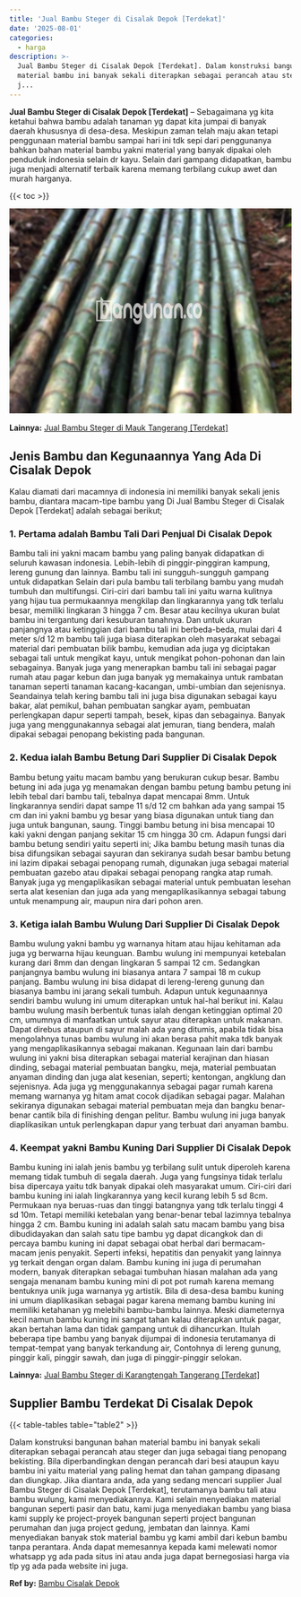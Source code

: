 ```yaml
---
title: 'Jual Bambu Steger di Cisalak Depok [Terdekat]'
date: '2025-08-01'
categories:
  - harga
description: >-
  Jual Bambu Steger di Cisalak Depok [Terdekat]. Dalam konstruksi bangunan bahan
  material bambu ini banyak sekali diterapkan sebagai perancah atau steger dan
  j...
---
```


**Jual Bambu Steger di Cisalak Depok \[Terdekat\]** – Sebagaimana yg kita ketahui bahwa bambu adalah tanaman yg dapat kita jumpai di banyak daerah khususnya di desa-desa. Meskipun zaman telah maju akan tetapi penggunaan material bambu sampai hari ini tdk sepi dari penggunanya bahkan bahan material bambu yakni material yang banyak dipakai oleh penduduk indonesia selain dr kayu. Selain dari gampang didapatkan, bambu juga menjadi alternatif terbaik karena memang terbilang cukup awet dan murah harganya.

{{< toc >}}

![Jual Bambu Steger di Cisalak Depok [Terdekat]](/images/jual-bambu-tali-26.png)

**Lainnya:** [Jual Bambu Steger di Mauk Tangerang \[Terdekat\]](https://bambu.bangunan.co/jual-bambu-steger-di-mauk-tangerang-terdekat/)

## Jenis Bambu dan Kegunaannya Yang Ada Di Cisalak Depok

Kalau diamati dari macamnya di indonesia ini memiliki banyak sekali jenis bambu, diantara macam-tipe bambu yang Di Jual Bambu Steger di Cisalak Depok \[Terdekat\] adalah sebagai berikut;

### 1\. Pertama adalah Bambu Tali Dari Penjual Di Cisalak Depok

Bambu tali ini yakni macam bambu yang paling banyak didapatkan di seluruh kawasan indonesia. Lebih-lebih di pinggir-pinggiran kampung, lereng gunung dan lainnya. Bambu tali ini sungguh-sungguh gampang untuk didapatkan Selain dari pula bambu tali terbilang bambu yang mudah tumbuh dan multifungsi. Ciri-ciri dari bambu tali ini yaitu warna kulitnya yang hijau tua permukaannya mengkilap dan lingkarannya yang tdk terlalu besar, memiliki lingkaran 3 hingga 7 cm. Besar atau kecilnya ukuran bulat bambu ini tergantung dari kesuburan tanahnya. Dan untuk ukuran panjangnya atau ketinggian dari bambu tali ini berbeda-beda, mulai dari 4 meter s/d 12 m bambu tali juga biasa diterapkan oleh masyarakat sebagai material dari pembuatan bilik bambu, kemudian ada juga yg diciptakan sebagai tali untuk mengikat kayu, untuk mengikat pohon-pohonan dan lain sebagainya. Banyak juga yang menerapkan bambu tali ini sebagai pagar rumah atau pagar kebun dan juga banyak yg memakainya untuk rambatan tanaman seperti tanaman kacang-kacangan, umbi-umbian dan sejenisnya. Seandainya telah kering bambu tali ini juga bisa digunakan sebagai kayu bakar, alat pemikul, bahan pembuatan sangkar ayam, pembuatan perlengkapan dapur seperti tampah, besek, kipas dan sebagainya. Banyak juga yang menggunakannya sebagai alat jemuran, tiang bendera, malah dipakai sebagai penopang bekisting pada bangunan.

### 2\. Kedua ialah Bambu Betung Dari Supplier Di Cisalak Depok

Bambu betung yaitu macam bambu yang berukuran cukup besar. Bambu betung ini ada juga yg menamakan dengan bambu petung bambu petung ini lebih tebal dari bambu tali, tebalnya dapat mencapai 8mm. Untuk lingkarannya sendiri dapat sampe 11 s/d 12 cm bahkan ada yang sampai 15 cm dan ini yakni bambu yg besar yang biasa digunakan untuk tiang dan juga untuk bangunan, saung. Tinggi bambu betung ini bisa mencapai 10 kaki yakni dengan panjang sekitar 15 cm hingga 30 cm. Adapun fungsi dari bambu betung sendiri yaitu seperti ini; Jika bambu betung masih tunas dia bisa difungsikan sebagai sayuran dan sekiranya sudah besar bambu betung ini lazim dipakai sebagai penopang rumah, digunakan juga sebagai material pembuatan gazebo atau dipakai sebagai penopang rangka atap rumah. Banyak juga yg mengaplikasikan sebagai material untuk pembuatan lesehan serta alat kesenian dan juga ada yang mengaplikasikannya sebagai tabung untuk menampung air, maupun nira dari pohon aren.

### 3\. Ketiga ialah Bambu Wulung Dari Supplier Di Cisalak Depok

Bambu wulung yakni bambu yg warnanya hitam atau hijau kehitaman ada juga yg berwarna hijau keunguan. Bambu wulung ini mempunyai ketebalan kurang dari 8mm dan dengan lingkaran 5 sampai 12 cm. Sedangkan panjangnya bambu wulung ini biasanya antara 7 sampai 18 m cukup panjang. Bambu wulung ini bisa didapat di lereng-lereng gunung dan biasanya bambu ini jarang sekali tumbuh. Adapun untuk kegunaannya sendiri bambu wulung ini umum diterapkan untuk hal-hal berikut ini. Kalau bambu wulung masih berbentuk tunas ialah dengan ketinggian optimal 20 cm, umumnya di manfaatkan untuk sayur atau diterapkan untuk makanan. Dapat direbus ataupun di sayur malah ada yang ditumis, apabila tidak bisa mengolahnya tunas bambu wulung ini akan berasa pahit maka tdk banyak yang mengaplikasikannya sebagai makanan. Kegunaan lain dari bambu wulung ini yakni bisa diterapkan sebagai material kerajinan dan hiasan dinding, sebagai material pembuatan bangku, meja, material pembuatan anyaman dinding dan juga alat kesenian, seperti; kentongan, angklung dan sejenisnya. Ada juga yg menggunakannya sebagai pagar rumah karena memang warnanya yg hitam amat cocok dijadikan sebagai pagar. Malahan sekiranya digunakan sebagai material pembuatan meja dan bangku benar-benar cantik bila di finishing dengan pelitur. Bambu wulung ini juga banyak diaplikasikan untuk perlengkapan dapur yang terbuat dari anyaman bambu.

### 4\. Keempat yakni Bambu Kuning Dari Supplier Di Cisalak Depok

Bambu kuning ini ialah jenis bambu yg terbilang sulit untuk diperoleh karena memang tidak tumbuh di segala daerah. Juga yang fungsinya tidak terlalu bisa dipercaya yaitu tdk banyak dipakai oleh masyarakat umum. Ciri-ciri dari bambu kuning ini ialah lingkarannya yang kecil kurang lebih 5 sd 8cm. Permukaan nya beruas-ruas dan tinggi batangnya yang tdk terlalu tinggi 4 sd 10m. Tetapi memiliki ketebalan yang benar-benar tebal lazimnya tebalnya hingga 2 cm. Bambu kuning ini adalah salah satu macam bambu yang bisa dibudidayakan dan salah satu tipe bambu yg dapat dicangkok dan di percaya bambu kuning ini dapat sebagai obat herbal dari bermacam-macam jenis penyakit. Seperti infeksi, hepatitis dan penyakit yang lainnya yg terkait dengan organ dalam. Bambu kuning ini juga di perumahan modern, banyak diterapkan sebagai tumbuhan hiasan malahan ada yang sengaja menanam bambu kuning mini di pot pot rumah karena memang bentuknya unik juga warnanya yg artistik. Bila di desa-desa bambu kuning ini umum diaplikasikan sebagai pagar karena memang bambu kuning ini memiliki ketahanan yg melebihi bambu-bambu lainnya. Meski diameternya kecil namun bambu kuning ini sangat tahan kalau diterapkan untuk pagar, akan bertahan lama dan tidak gampang untuk di dihancurkan. Itulah beberapa tipe bambu yang banyak dijumpai di indonesia terutamanya di tempat-tempat yang banyak terkandung air, Contohnya di lereng gunung, pinggir kali, pinggir sawah, dan juga di pinggir-pinggir selokan.

**Lainnya:** [Jual Bambu Steger di Karangtengah Tangerang \[Terdekat\]](https://bambu.bangunan.co/jual-bambu-steger-di-karangtengah-tangerang-terdekat/)

## Supplier Bambu Terdekat Di Cisalak Depok

{{< table-tables table="table2" >}}

Dalam konstruksi bangunan bahan material bambu ini banyak sekali diterapkan sebagai perancah atau steger dan juga sebagai tiang penopang bekisting. Bila diperbandingkan dengan perancah dari besi ataupun kayu bambu ini yaitu material yang paling hemat dan tahan gampang dipasang dan diungkap. Jika diantara anda, ada yang sedang mencari supplier Jual Bambu Steger di Cisalak Depok \[Terdekat\], terutamanya bambu tali atau bambu wulung, kami menyediakannya. Kami selain menyediakan material bangunan seperti pasir dan batu, kami juga menyediakan bambu yang biasa kami supply ke project-proyek bangunan seperti project bangunan perumahan dan juga project gedung, jembatan dan lainnya. Kami menyediakan banyak stok material bambu yg kami ambil dari kebun bambu tanpa perantara. Anda dapat memesannya kepada kami melewati nomor whatsapp yg ada pada situs ini atau anda juga dapat bernegosiasi harga via tlp yg ada pada website ini juga.

**Ref by:** [Bambu Cisalak Depok](https://id.wikipedia.org/wiki/Bambu)
